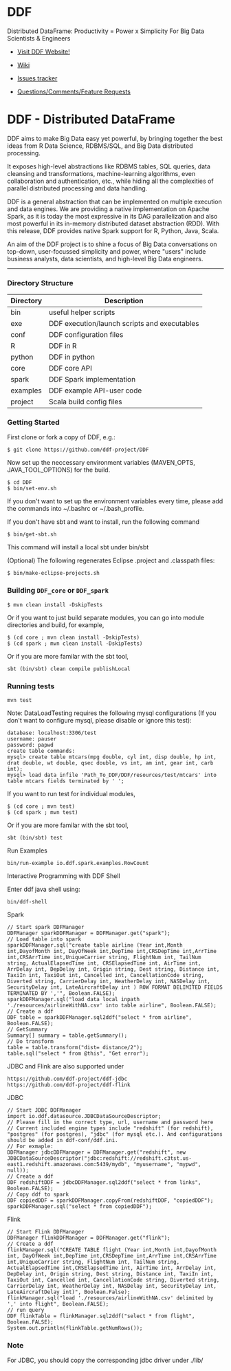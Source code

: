 DDF
===

Distributed DataFrame: Productivity = Power x Simplicity
For Big Data Scientists & Engineers

* [Visit DDF Website!](http://ddf.io)

* [Wiki](https://github.com/ddf-project/DDF/wiki)

* [Issues tracker](https://github.com/ddf-project/DDF/issues)

* [Questions/Comments/Feature Requests](https://groups.google.com/forum/#!forum/ddf-project)

# DDF - Distributed DataFrame 

DDF aims to make Big Data easy yet powerful, by bringing together
the best ideas from R Data Science, RDBMS/SQL, and Big Data distributed
processing.

It exposes high-level abstractions like RDBMS tables,
SQL queries, data cleansing and transformations, machine-learning
algorithms, even collaboration and authentication, etc., while
hiding all the complexities of parallel distributed processing
and data handling.

DDF is a general abstraction that can be implemented on multiple
execution and data engines. We are providing a native implementation
on Apache Spark, as it is today the most expressive in its DAG
parallelization and also most powerful in its in-memory distributed
dataset abstraction (RDD). With this release, DDF provides native
Spark support for R, Python, Java, Scala.

An aim of the DDF project is to shine a focus of Big Data conversations
on top-down, user-focussed simplicity and power, where "users" include
business analysts, data scientists, and high-level Big Data engineers.

---

### Directory Structure

| Directory | Description |
|-----------|-------------|
| bin | useful helper scripts |
| exe | DDF execution/launch scripts and executables |
| conf | DDF configuration files |
| R | DDF in R |
| python | DDF in python |
| core | DDF core API |
| spark | DDF Spark implementation |
| examples | DDF example API-user code |
| project | Scala build config files |

### Getting Started

First clone or fork a copy of DDF, e.g.:

```
$ git clone https://github.com/ddf-project/DDF 
```

Now set up the neccessary environment variables (MAVEN_OPTS, JAVA_TOOL_OPTIONS) for the build.

```
$ cd DDF
$ bin/set-env.sh
```
If you don't want to set up the environment variables every time,
please add the commands into ~/.bashrc or ~/.bash_profile.

If you don't have sbt and want to install, run the following command
```
$ bin/get-sbt.sh
```
This command will install a local sbt under bin/sbt

(Optional) The following regenerates Eclipse .project and .classpath files:

```
$ bin/make-eclipse-projects.sh
```

### Building `DDF_core` or `DDF_spark`
```
$ mvn clean install -DskipTests
```

Or if you want to just build separate modules, you can go into module
directories and build, for example,

```
$ (cd core ; mvn clean install -DskipTests)
$ (cd spark ; mvn clean install -DskipTests)
```

Or if you are more familar with the sbt tool,
```
sbt (bin/sbt) clean compile publishLocal
```
### Running tests
	
```
mvn test
```
Note: DataLoadTesting requires the following mysql configurations (If you don't want to configure mysql, please disable or ignore this test):
```
database: localhost:3306/test
username: pauser
password: papwd
create table commands:
mysql> create table mtcars(mpg double, cyl int, disp double, hp int, drat double, wt double, qsec double, vs int, am int, gear int, carb int);
mysql> load data infile 'Path_To_DDF/DDF/resources/test/mtcars' into table mtcars fields terminated by ' ';
```

If you want to run test for individual modules,
```
$ (cd core ; mvn test)
$ (cd spark ; mvn test)
```

Or if you are more familar with the sbt tool,
```
sbt (bin/sbt) test
```
Run Examples
```
bin/run-example io.ddf.spark.examples.RowCount 
```
Interactive Programming with DDF Shell


Enter ddf java shell using:
```
bin/ddf-shell
```
Spark
```
// Start spark DDFManager
DDFManager sparkDDFManager = DDFManager.get("spark");
// Load table into spark
sparkDDFManager.sql("create table airline (Year int,Month int,DayofMonth int, DayOfWeek int,DepTime int,CRSDepTime int,ArrTime int,CRSArrTime int,UniqueCarrier string, FlightNum int, TailNum string, ActualElapsedTime int, CRSElapsedTime int, AirTime int, ArrDelay int, DepDelay int, Origin string, Dest string, Distance int, TaxiIn int, TaxiOut int, Cancelled int, CancellationCode string, Diverted string, CarrierDelay int, WeatherDelay int, NASDelay int, SecurityDelay int, LateAircraftDelay int ) ROW FORMAT DELIMITED FIELDS TERMINATED BY ','", Boolean.FALSE);
sparkDDFManager.sql("load data local inpath './resources/airlineWithNA.csv' into table airline", Boolean.FALSE);
// Create a ddf
DDF table = sparkDDFManager.sql2ddf("select * from airline", Boolean.FALSE);
// GetSummary
Summary[] summary = table.getSummary();
// Do transform
table = table.transform("dist= distance/2");
table.sql("select * from @this", "Get error");
```
JDBC and Flink are also supported under 
```
https://github.com/ddf-project/ddf-jdbc
https://github.com/ddf-project/ddf-flink
```

JDBC
```
// Start JDBC DDFManager
import io.ddf.datasource.JDBCDataSourceDescriptor;
// Please fill in the correct type, url, username and password here
// Current included engine types include "redshift" (for redshift), "postgres" (for postgres), "jdbc" (for mysql etc.). And configurations should be added in ddf-conf/ddf.ini.
// For exmaple: 
DDFManager jdbcDDFManager = DDFManager.get("redshift", new JDBCDataSourceDescriptor("jdbc:redshift://redshift.c3tst.us-east1.redshift.amazonaws.com:5439/mydb", "myusername", "mypwd", null));
// Create a ddf
DDF redshiftDDF = jdbcDDFManager.sql2ddf("select * from links", Boolean.FALSE);
// Copy ddf to spark
DDF copiedDDF = sparkDDFManager.copyFrom(redshiftDDF, "copiedDDF");
sparkDDFManager.sql("select * from copiedDDF");

```
Flink
```
// Start Flink DDFManager
DDFManager flinkDDFManager = DDFManager.get("flink");
// Create a ddf
flinkManager.sql("CREATE TABLE flight (Year int,Month int,DayofMonth int, DayOfWeek int,DepTime int,CRSDepTime int,ArrTime int,CRSArrTime int,UniqueCarrier string, FlightNum int, TailNum string, ActualElapsedTime int,CRSElapsedTime int, AirTime int, ArrDelay int, DepDelay int, Origin string, Dest string, Distance int, TaxiIn int, TaxiOut int, Cancelled int, CancellationCode string, Diverted string, CarrierDelay int, WeatherDelay int, NASDelay int, SecurityDelay int, LateAircraftDelay int)", Boolean.False);
flinkManager.sql("load './resources/airlineWithNA.csv' delimited by ',' into flight", Boolean.FALSE);
// run query
DDF flinkTable = flinkManager.sql2ddf("select * from flight", Boolean.FALSE);
System.out.println(flinkTable.getNumRows());
```
### Note
For JDBC, you should copy the corresponding jdbc driver under ./lib/


 
